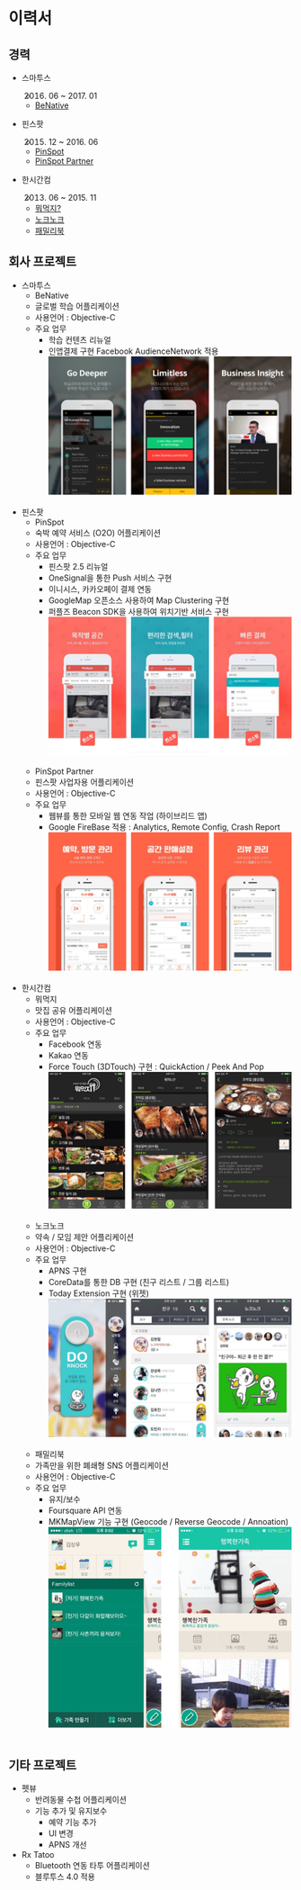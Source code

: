 # 이력서
## 경력
* 스마투스
	* 2016. 06 ~ 2017. 01
	* [BeNative](https://itunes.apple.com/kr/app/bineitibeu-geullobeol-gieob/id915310665?mt=8) 
* 핀스팟
	* 2015. 12 ~ 2016. 06
	* [PinSpot](https://itunes.apple.com/kr/app/pinseupas-pinspot-sesang-modeungos/id1033106216?mt=8)
	* [PinSpot Partner](https://itunes.apple.com/kr/app/pinseupas-pateuneo/id1117260351?mt=8)

* 한시간컴
	* 2013. 06 ~ 2015. 11
	* [뭐먹지?](https://itunes.apple.com/kr/app/mwomeogji/id1051623108?mt=8)
	* [노크노크](https://itunes.apple.com/kr/app/nokeunokeu/id922396277?mt=8)
	* [패밀리북](https://itunes.apple.com/kr/app/paemillibug/id588633215?mt=8)

## 회사 프로젝트
* 스마투스
	* BeNative
	* 글로벌 학습 어플리케이션
	* 사용언어 : Objective-C
	* 주요 업무
		* 학습 컨텐츠 리뉴얼
		* 인앱결제 구현
		Facebook AudienceNetwork 적용    ![BeNative](https://github.com/87kangsw/resume/blob/master/images/benative.png) 
* 핀스팟
	* PinSpot
	* 숙박 예약 서비스 (O2O) 어플리케이션
	* 사용언어 : Objective-C
	* 주요 업무
		* 핀스팟 2.5 리뉴얼
		* OneSignal을 통한 Push 서비스 구현
		* 이니시스, 카카오페이 결제 연동
		* GoogleMap 오픈소스 사용하여 Map Clustering 구현
		* 퍼플즈 Beacon SDK을 사용하여 위치기반 서비스 구현 
![PinSpot](https://github.com/87kangsw/resume/blob/master/images/pinspot.png)  
	* PinSpot Partner
	* 핀스팟 사업자용 어플리케이션
	* 사용언어 : Objective-C
	* 주요 업무
		* 웹뷰를 통한 모바일 웹 연동 작업 (하이브리드 앱)
		* Google FireBase 적용 : Analytics, Remote Config, Crash Report
  ![PinSpot Partner](https://github.com/87kangsw/resume/blob/master/images/partner.png)   
* 한시간컴
	* 뭐먹지
	* 맛집 공유 어플리케이션
	* 사용언어 : Objective-C
	* 주요 업무
		* Facebook 연동
		* Kakao 연동
		* Force Touch (3DTouch) 구현 : QuickAction / Peek And Pop
   ![뭐먹지](https://github.com/87kangsw/resume/blob/master/images/foodnote.png)    
	* 노크노크
	* 약속 / 모임  제안 어플리케이션 
	* 사용언어 : Objective-C
	* 주요 업무
		* APNS 구현
		* CoreData를 통한 DB 구현 (친구 리스트 / 그룹 리스트)
		* Today Extension 구현 (위젯) 
![노크노크](https://github.com/87kangsw/resume/blob/master/images/knock.png)     
	* 패밀리북 	
	* 가족만을 위한 폐쇄형 SNS 어플리케이션
	* 사용언어 : Objective-C
	* 주요 업무
		* 유지/보수
		* Foursquare API 연동
		* MKMapView 기능 구현 (Geocode / Reverse Geocode / Annoation) 
 ![패밀리북](https://github.com/87kangsw/resume/blob/master/images/familybook.png)     

## 기타 프로젝트
* 펫뷰
	* 반려동물 수첩 어플리케이션
	* 기능 추가 및 유지보수 
		* 예약 기능 추가
		* UI 변경
		* APNS 개선 
* Rx Tatoo
	* Bluetooth 연동 타투 어플리케이션
	* 블루투스 4.0 적용



